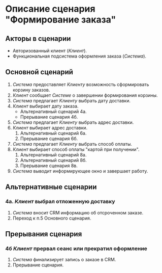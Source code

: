 # Описание сценария "Формирование заказа"

<!-- К сожалению, сценарии были описаны в апреле прошлого года на Confluence, и аккаунт там конечно блокнули. 
  За прошедшее время я и работу поменял, и добраться до текстовых копий сценария представляет некоторую проблему...
  Моя новая должность - технический писатель, основной инструмент - markdown в VSCode :)
  Описание сценария я сейчас могу дать несколько "фантазийное": я плохо помню как выглядели рабочие сценарии.
  Надеюсь, что для этого конкретного модуля логика сценария не очень важна; если я заблуждаюсь - я позже могу переделать документ 
  -->
  
## Акторы в сценарии

* Авторизованный клиент (*Клиент*).
* Функциональная подсистема оформления заказа (*Система*).

## Основной сценарий

  1. *Система* предоставляет *Клиенту* возможность сформировать корзину заказов.
  2. *Клиент* сообщает *Системе* о завершении формирования корзины.
  3. *Система* предлагает *Клиенту* выбрать дату доставки.
  4. *Клиент* выбирает дату заказа.
     * Альтернативный сценарий 4а.
     * Прерывание сценария 4б.
  5. *Система* предлагает *Клиенту* выбрать адрес доставки.
  6. *Клиент* выбирает адрес доставки.
     1. Альтернативный сценарий 6а.
     2. Прерывание сценария 6б.
  8. *Система* предлагает *Клиенту* выбрать способ оплаты.
  9. *Клиент* выбирает способ оплаты "картой при получении".
      1. Альтернативный сценарий 8а.
      2. Альтернативный сценарий 8б.
      3. Прерывание сценария 8в. 
  11. *Система* выводит информирующее окно и завершает работу.

## Альтернативные сценарии

### 4а. *Клиент* выбрал отложенную доставку 

1. *Система* вносит CRM информацию об отсроченном заказе.
2. Переход к п.5 Основного сценария.

## Прерывания сценария 

### 4б *Клиент* прервал сеанс или прекратил оформление

1. *Система* финализирует запись о заказе в CRM.
2. Прерывание сценария.

### 
